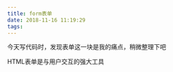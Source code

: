 ```yaml
---
title: form表单
date: 2018-11-16 11:19:29
tags:
---
```


今天写代码时，发现表单这一块是我的痛点，稍微整理下吧

HTML表单是与用户交互的强大工具